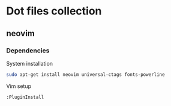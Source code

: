 # Dot files collection

## neovim
### Dependencies
System installation
```bash
sudo apt-get install neovim universal-ctags fonts-powerline
```
Vim setup
```vim
:PluginInstall
```

